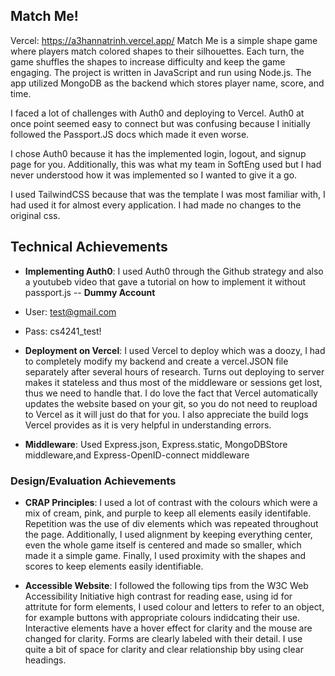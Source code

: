## Match Me!
Vercel: https://a3hannatrinh.vercel.app/
Match Me is a simple shape game where players match colored shapes to their silhouettes. Each turn, the game shuffles the shapes to increase difficulty and keep the game engaging. The project is written in JavaScript and run using Node.js. The app utilized MongoDB as the backend which stores player name, score, and time.

I faced a lot of challenges with Auth0 and deploying to Vercel. Auth0 at once point seemed easy to connect but was confusing because I initially followed the Passport.JS docs which made it even worse.

I chose Auth0 because it has the implemented login, logout, and signup page for you. Additionally, this was what my team in SoftEng used but I had never understood how it was implemented so I wanted to give it a go.

I used TailwindCSS because that was the template I was most familiar with, I had used it for almost every application. I had made no changes to the original css.

## Technical Achievements
- **Implementing Auth0**: I used Auth0 through the Github strategy and also a youtubeb video that gave a tutorial on how to implement it without passport.js
-- **Dummy Account**
- User: test@gmail.com
- Pass: cs4241_test!

- **Deployment on Vercel**: I used Vercel to deploy which was a doozy, I had to completely modify my backend and create a vercel.JSON file separately after several hours of research. Turns out deploying to server makes it stateless and thus most of the middleware or sessions get lost, thus we need to handle that. I do love the fact that Vercel automatically updates the website based on your git, so you do not need to reupload to Vercel as it will just do that for you. I also appreciate the build logs Vercel provides as it is very helpful in understanding errors.

- **Middleware**: Used Express.json, Express.static, MongoDBStore middleware,and Express-OpenID-connect middleware

### Design/Evaluation Achievements
- **CRAP Principles**: I used a lot of contrast with the colours which were a mix of cream, pink, and purple to keep all elements easily identifable. Repetition was the use of div elements which was repeated throughout the page. Additionally, I used alignment by keeping everything center, even the whole game itself is centered and made so smaller, which made it a simple game. Finally, I used proximity with the shapes and scores to keep elements easily identifiable.

- **Accessible Website**: I followed the following tips from the W3C Web Accessibility Initiative high contrast for reading ease, using id for attritute for form elements, I used colour and letters to refer to an object, for example buttons with appropriate colours indidcating their use. Interactive elements have a hover effect for clarity and the mouse are changed for clarity. Forms are clearly labeled with their detail. I use quite a bit of space for clarity and clear relationship bby using clear headings.  

